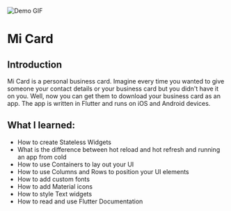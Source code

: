 ![Demo GIF](https://github.com/aishafarooque/Flutter-Information-Card/blob/main/media/demo.gif?raw=true)

# Mi Card

## Introduction

Mi Card is a personal business card. Imagine every time you wanted to give someone your contact details or your business card but you didn't have it on you. Well, now you can get them to download your business card as an app. The app is written in Flutter and runs on iOS and Android devices.

## What I learned:

* How to create Stateless Widgets
* What is the difference between hot reload and hot refresh and running an app from cold
* How to use Containers to lay out your UI
* How to use Columns and Rows to position your UI elements
* How to add custom fonts
* How to add Material icons
* How to style Text widgets
* How to read and use Flutter Documentation

